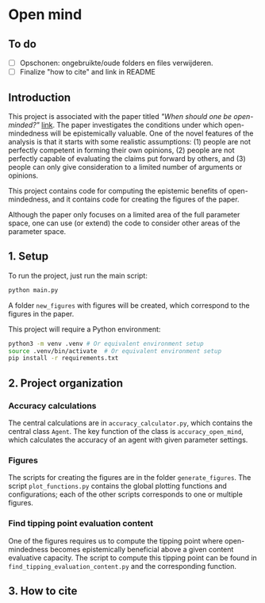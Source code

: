 # Open mind

## To do 
-[ ] Opschonen: ongebruikte/oude folders en files verwijderen.
-[ ] Finalize "how to cite" and link in README

## Introduction
This project is associated with the paper titled *"When should one be open-minded?"* 
[link](). The paper investigates the conditions under which open-mindedness will be 
epistemically valuable. One of the novel features of the analysis is that it starts 
with some realistic assumptions: (1) people are not perfectly competent in forming their 
own opinions, (2) people are not perfectly capable of evaluating the claims put forward 
by others, and (3) people can only give consideration to a limited number of arguments 
or opinions.

This project contains code for computing the epistemic benefits of open-mindedness, 
and it contains code for creating the figures of the paper. 

Although the paper only focuses on a limited area of the full parameter space, one 
can use (or extend) the code to consider  other areas of the parameter space. 

## 1. Setup

To run the project, just run the main script:

```bash
python main.py
```

A folder `new_figures` with figures will be created, which correspond to the figures 
in the paper.

This project will require a Python environment:

```bash
python3 -m venv .venv # Or equivalent environment setup
source .venv/bin/activate  # Or equivalent environment setup
pip install -r requirements.txt
```

## 2. Project organization

### Accuracy calculations
The central calculations are in `accuracy_calculator.py`, which contains the 
central class `Agent`. The key function of the class is `accuracy_open_mind`, 
which calculates the accuracy of an agent with given parameter settings. 

### Figures
The scripts for creating the figures are in the folder `generate_figures`. The 
script `plot_functions.py` contains the global plotting functions and 
configurations; each of the other scripts corresponds to one or multiple figures. 

### Find tipping point evaluation content
One of the figures requires us to compute the tipping point where open-mindedness 
becomes epistemically beneficial above a given content evaluative capacity. The 
script to compute this tipping point can be found in 
`find_tipping_evaluation_content.py` and the corresponding function. 

## 3. How to cite
